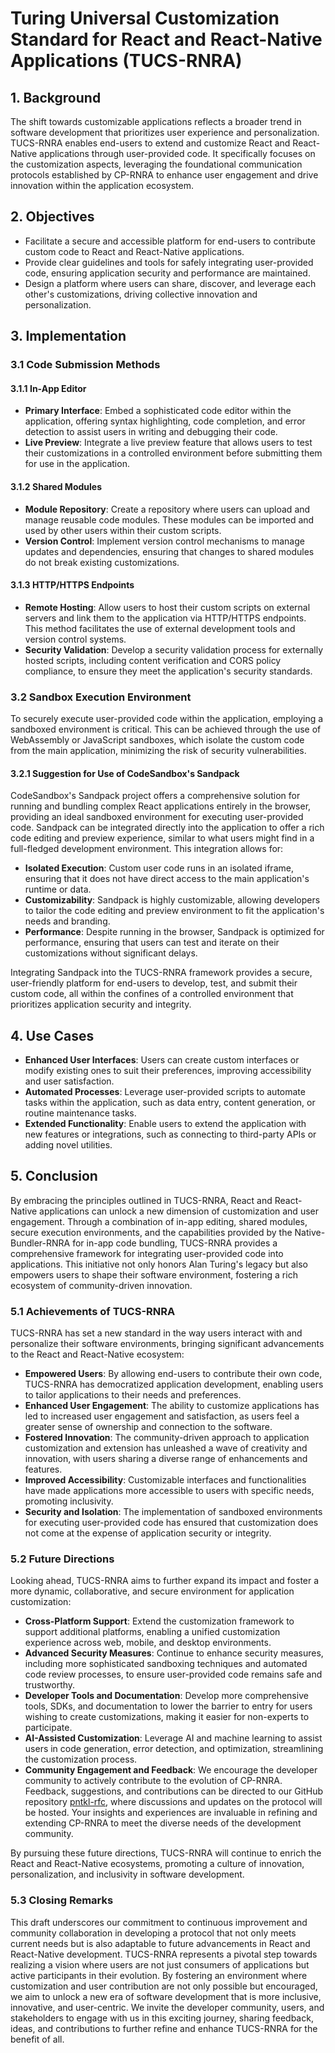 # Turing Universal Customization Standard for React and React-Native Applications (TUCS-RNRA)

## 1. Background

The shift towards customizable applications reflects a broader trend in software development that prioritizes user experience and personalization. TUCS-RNRA enables end-users to extend and customize React and React-Native applications through user-provided code. It specifically focuses on the customization aspects, leveraging the foundational communication protocols established by CP-RNRA to enhance user engagement and drive innovation within the application ecosystem.

## 2. Objectives

- Facilitate a secure and accessible platform for end-users to contribute custom code to React and React-Native applications.
- Provide clear guidelines and tools for safely integrating user-provided code, ensuring application security and performance are maintained.
- Design a platform where users can share, discover, and leverage each other's customizations, driving collective innovation and personalization.

## 3. Implementation

### 3.1 Code Submission Methods

#### 3.1.1 In-App Editor

- **Primary Interface**: Embed a sophisticated code editor within the application, offering syntax highlighting, code completion, and error detection to assist users in writing and debugging their code.
- **Live Preview**: Integrate a live preview feature that allows users to test their customizations in a controlled environment before submitting them for use in the application.

#### 3.1.2 Shared Modules

- **Module Repository**: Create a repository where users can upload and manage reusable code modules. These modules can be imported and used by other users within their custom scripts.
- **Version Control**: Implement version control mechanisms to manage updates and dependencies, ensuring that changes to shared modules do not break existing customizations.

#### 3.1.3 HTTP/HTTPS Endpoints

- **Remote Hosting**: Allow users to host their custom scripts on external servers and link them to the application via HTTP/HTTPS endpoints. This method facilitates the use of external development tools and version control systems.
- **Security Validation**: Develop a security validation process for externally hosted scripts, including content verification and CORS policy compliance, to ensure they meet the application's security standards.

### 3.2 Sandbox Execution Environment

To securely execute user-provided code within the application, employing a sandboxed environment is critical. This can be achieved through the use of WebAssembly or JavaScript sandboxes, which isolate the custom code from the main application, minimizing the risk of security vulnerabilities.

#### 3.2.1 Suggestion for Use of CodeSandbox's Sandpack

CodeSandbox's Sandpack project offers a comprehensive solution for running and bundling complex React applications entirely in the browser, providing an ideal sandboxed environment for executing user-provided code. Sandpack can be integrated directly into the application to offer a rich code editing and preview experience, similar to what users might find in a full-fledged development environment. This integration allows for:

- **Isolated Execution**: Custom user code runs in an isolated iframe, ensuring that it does not have direct access to the main application's runtime or data.
- **Customizability**: Sandpack is highly customizable, allowing developers to tailor the code editing and preview environment to fit the application's needs and branding.
- **Performance**: Despite running in the browser, Sandpack is optimized for performance, ensuring that users can test and iterate on their customizations without significant delays.

Integrating Sandpack into the TUCS-RNRA framework provides a secure, user-friendly platform for end-users to develop, test, and submit their custom code, all within the confines of a controlled environment that prioritizes application security and integrity.

## 4. Use Cases

- **Enhanced User Interfaces**: Users can create custom interfaces or modify existing ones to suit their preferences, improving accessibility and user satisfaction.
- **Automated Processes**: Leverage user-provided scripts to automate tasks within the application, such as data entry, content generation, or routine maintenance tasks.
- **Extended Functionality**: Enable users to extend the application with new features or integrations, such as connecting to third-party APIs or adding novel utilities.

## 5. Conclusion

By embracing the principles outlined in TUCS-RNRA, React and React-Native applications can unlock a new dimension of customization and user engagement. Through a combination of in-app editing, shared modules, secure execution environments, and the capabilities provided by the Native-Bundler-RNRA for in-app code bundling, TUCS-RNRA provides a comprehensive framework for integrating user-provided code into applications. This initiative not only honors Alan Turing's legacy but also empowers users to shape their software environment, fostering a rich ecosystem of community-driven innovation.

### 5.1 Achievements of TUCS-RNRA

TUCS-RNRA has set a new standard in the way users interact with and personalize their software environments, bringing significant advancements to the React and React-Native ecosystem:

- **Empowered Users**: By allowing end-users to contribute their own code, TUCS-RNRA has democratized application development, enabling users to tailor applications to their needs and preferences.
- **Enhanced User Engagement**: The ability to customize applications has led to increased user engagement and satisfaction, as users feel a greater sense of ownership and connection to the software.
- **Fostered Innovation**: The community-driven approach to application customization and extension has unleashed a wave of creativity and innovation, with users sharing a diverse range of enhancements and features.
- **Improved Accessibility**: Customizable interfaces and functionalities have made applications more accessible to users with specific needs, promoting inclusivity.
- **Security and Isolation**: The implementation of sandboxed environments for executing user-provided code has ensured that customization does not come at the expense of application security or integrity.

### 5.2 Future Directions

Looking ahead, TUCS-RNRA aims to further expand its impact and foster a more dynamic, collaborative, and secure environment for application customization:

- **Cross-Platform Support**: Extend the customization framework to support additional platforms, enabling a unified customization experience across web, mobile, and desktop environments.
- **Advanced Security Measures**: Continue to enhance security measures, including more sophisticated sandboxing techniques and automated code review processes, to ensure user-provided code remains safe and trustworthy.
- **Developer Tools and Documentation**: Develop more comprehensive tools, SDKs, and documentation to lower the barrier to entry for users wishing to create customizations, making it easier for non-experts to participate.
- **AI-Assisted Customization**: Leverage AI and machine learning to assist users in code generation, error detection, and optimization, streamlining the customization process.
- **Community Engagement and Feedback**: We encourage the developer community to actively contribute to the evolution of CP-RNRA. Feedback, suggestions, and contributions can be directed to our GitHub repository [pntkl-rfc](https://www.github.com/TheTekton337/pntkl-rfc), where discussions and updates on the protocol will be hosted. Your insights and experiences are invaluable in refining and extending CP-RNRA to meet the diverse needs of the development community.

By pursuing these future directions, TUCS-RNRA will continue to enrich the React and React-Native ecosystems, promoting a culture of innovation, personalization, and inclusivity in software development.

### 5.3 Closing Remarks

This draft underscores our commitment to continuous improvement and community collaboration in developing a protocol that not only meets current needs but is also adaptable to future advancements in React and React-Native development. TUCS-RNRA represents a pivotal step towards realizing a vision where users are not just consumers of applications but active participants in their evolution. By fostering an environment where customization and user contribution are not only possible but encouraged, we aim to unlock a new era of software development that is more inclusive, innovative, and user-centric. We invite the developer community, users, and stakeholders to engage with us in this exciting journey, sharing feedback, ideas, and contributions to further refine and enhance TUCS-RNRA for the benefit of all.
